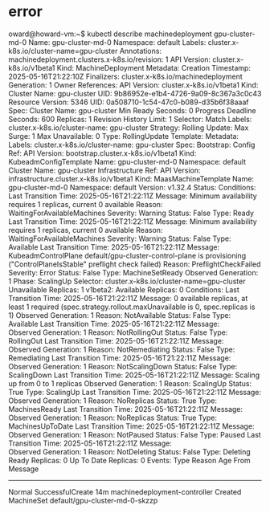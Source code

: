 # error


oward@howard-vm:~$ kubectl describe machinedeployment gpu-cluster-md-0
Name:         gpu-cluster-md-0
Namespace:    default
Labels:       cluster.x-k8s.io/cluster-name=gpu-cluster
Annotations:  machinedeployment.clusters.x-k8s.io/revision: 1
API Version:  cluster.x-k8s.io/v1beta1
Kind:         MachineDeployment
Metadata:
  Creation Timestamp:  2025-05-16T21:22:10Z
  Finalizers:
    cluster.x-k8s.io/machinedeployment
  Generation:  1
  Owner References:
    API Version:     cluster.x-k8s.io/v1beta1
    Kind:            Cluster
    Name:            gpu-cluster
    UID:             9b86952e-e1b4-4726-9a09-8c367a3c0c43
  Resource Version:  5346
  UID:               0a508710-1c54-47c0-b089-d35b6f38aaaf
Spec:
  Cluster Name:               gpu-cluster
  Min Ready Seconds:          0
  Progress Deadline Seconds:  600
  Replicas:                   1
  Revision History Limit:     1
  Selector:
    Match Labels:
      cluster.x-k8s.io/cluster-name:  gpu-cluster
  Strategy:
    Rolling Update:
      Max Surge:        1
      Max Unavailable:  0
    Type:               RollingUpdate
  Template:
    Metadata:
      Labels:
        cluster.x-k8s.io/cluster-name:  gpu-cluster
    Spec:
      Bootstrap:
        Config Ref:
          API Version:  bootstrap.cluster.x-k8s.io/v1beta1
          Kind:         KubeadmConfigTemplate
          Name:         gpu-cluster-md-0
          Namespace:    default
      Cluster Name:     gpu-cluster
      Infrastructure Ref:
        API Version:  infrastructure.cluster.x-k8s.io/v1beta1
        Kind:         MaasMachineTemplate
        Name:         gpu-cluster-md-0
        Namespace:    default
      Version:        v1.32.4
Status:
  Conditions:
    Last Transition Time:  2025-05-16T21:22:11Z
    Message:               Minimum availability requires 1 replicas, current 0 available
    Reason:                WaitingForAvailableMachines
    Severity:              Warning
    Status:                False
    Type:                  Ready
    Last Transition Time:  2025-05-16T21:22:11Z
    Message:               Minimum availability requires 1 replicas, current 0 available
    Reason:                WaitingForAvailableMachines
    Severity:              Warning
    Status:                False
    Type:                  Available
    Last Transition Time:  2025-05-16T21:22:11Z
    Message:               KubeadmControlPlane default/gpu-cluster-control-plane is provisioning ("ControlPlaneIsStable" preflight check failed)
    Reason:                PreflightCheckFailed
    Severity:              Error
    Status:                False
    Type:                  MachineSetReady
  Observed Generation:     1
  Phase:                   ScalingUp
  Selector:                cluster.x-k8s.io/cluster-name=gpu-cluster
  Unavailable Replicas:    1
  v1beta2:
    Available Replicas:  0
    Conditions:
      Last Transition Time:  2025-05-16T21:22:11Z
      Message:               0 available replicas, at least 1 required (spec.strategy.rollout.maxUnavailable is 0, spec.replicas is 1)
      Observed Generation:   1
      Reason:                NotAvailable
      Status:                False
      Type:                  Available
      Last Transition Time:  2025-05-16T21:22:11Z
      Message:               
      Observed Generation:   1
      Reason:                NotRollingOut
      Status:                False
      Type:                  RollingOut
      Last Transition Time:  2025-05-16T21:22:11Z
      Message:               
      Observed Generation:   1
      Reason:                NotRemediating
      Status:                False
      Type:                  Remediating
      Last Transition Time:  2025-05-16T21:22:11Z
      Message:               
      Observed Generation:   1
      Reason:                NotScalingDown
      Status:                False
      Type:                  ScalingDown
      Last Transition Time:  2025-05-16T21:22:11Z
      Message:               Scaling up from 0 to 1 replicas
      Observed Generation:   1
      Reason:                ScalingUp
      Status:                True
      Type:                  ScalingUp
      Last Transition Time:  2025-05-16T21:22:11Z
      Message:               
      Observed Generation:   1
      Reason:                NoReplicas
      Status:                True
      Type:                  MachinesReady
      Last Transition Time:  2025-05-16T21:22:11Z
      Message:               
      Observed Generation:   1
      Reason:                NoReplicas
      Status:                True
      Type:                  MachinesUpToDate
      Last Transition Time:  2025-05-16T21:22:11Z
      Message:               
      Observed Generation:   1
      Reason:                NotPaused
      Status:                False
      Type:                  Paused
      Last Transition Time:  2025-05-16T21:22:11Z
      Message:               
      Observed Generation:   1
      Reason:                NotDeleting
      Status:                False
      Type:                  Deleting
    Ready Replicas:          0
    Up To Date Replicas:     0
Events:
  Type    Reason            Age   From                          Message
  ----    ------            ----  ----                          -------
  Normal  SuccessfulCreate  14m   machinedeployment-controller  Created MachineSet default/gpu-cluster-md-0-skzzp
